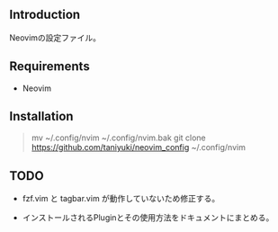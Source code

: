 ## Introduction

Neovimの設定ファイル。


## Requirements

- Neovim


## Installation

> mv ~/.config/nvim ~/.config/nvim.bak
> git clone https://github.com/taniyuki/neovim_config ~/.config/nvim


## TODO

- fzf.vim と tagbar.vim が動作していないため修正する。

- インストールされるPluginとその使用方法をドキュメントにまとめる。

